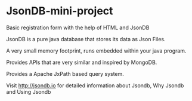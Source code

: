 # JsonDB-mini-project
Basic registration form  with the help of HTML and JsonDB

JsonDB is a pure java database that stores its data as Json Files.

A very small memory footprint, runs embedded within your java program.

Provides APIs that are very similar and inspired by MongoDB.

Provides a Apache JxPath based query system.

Visit http://jsondb.io for detailed information about Jsondb, Why Jsondb and Using Jsondb


